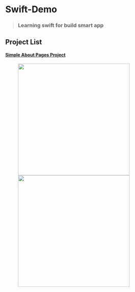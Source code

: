 # Swift-Demo
> ### Learning swift for build smart app

## Project List
#### [Simple About Pages Project](./SinglePage/)

<figure>
<img src="https://files.mdnice.com/user/8106/8ab63c82-c14c-458f-998f-11955f3cd7d2.jpg" width="350"/>
<img src="https://files.mdnice.com/user/8106/0cae9091-1c8a-47db-8595-d20a2009dcc2.png" width="350"/>
</figure>
